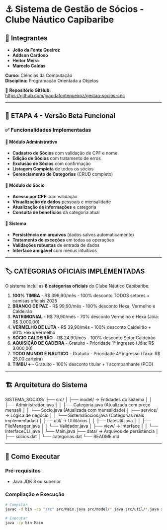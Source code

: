 # ⚓ Sistema de Gestão de Sócios - Clube Náutico Capibaribe

## 👥 Integrantes
- **João da Fonte Queiroz**  
- **Addson Cardoso**  
- **Heitor Meira**  
- **Marcelo Caldas**  

**Curso:** Ciências da Computação  
**Disciplina:** Programação Orientada a Objetos  

📁 **Repositório GitHub:**  
https://github.com/joaodafontequeiroz/gestao-socios-cnc

---

## 🎯 ETAPA 4 - Versão Beta Funcional

### ✅ Funcionalidades Implementadas

#### 🔧 Módulo Administrativo
- **Cadastro de Sócios** com validação de CPF e nome
- **Edição de Sócios** com tratamento de erros
- **Exclusão de Sócios** com confirmação
- **Listagem Completa** de todos os sócios
- **Gerenciamento de Categorias** (CRUD completo)

#### 👤 Módulo do Sócio
- **Acesso por CPF** com validação
- **Visualização de dados** pessoais e mensalidade
- **Atualização de informações** e categoria
- **Consulta de benefícios** da categoria atual

#### 💾 Sistema
- **Persistência em arquivos** (dados salvos automaticamente)
- **Tratamento de exceções** em todas as operações
- **Validações robustas** de entrada de dados
- **Interface amigável** com menus intuitivos

---

## 🏷️ CATEGORIAS OFICIAIS IMPLEMENTADAS

O sistema inclui as **8 categorias oficiais** do Clube Náutico Capibaribe:

1. **100% TIMBA** - R$ 399,90/mês - 100% desconto TODOS setores + camisas oficiais 2025
2. **BRANCO DE PAZ** - R$ 99,90/mês - 100% desconto Hexa, Vermelho e Caldeirão
3. **PATRIMONIAL** - R$ 79,90/mês - 70% desconto Vermelho e Hexa (Jóia: R$ 3.000,00)
4. **VERMELHO DE LUTA** - R$ 39,90/mês - 100% desconto Caldeirão + 60% Hexa/Vermelho
5. **SÓCIO CALDEIRÃO** - R$ 24,90/mês - 100% desconto Setor Caldeirão
6. **AQUISIÇÃO DE CADEIRA** - Gratuito - Prioridade 1ª ingresso (Jóia: R$ 3.000,00)
7. **TODO MUNDO É NÁUTICO** - Gratuito - Prioridade 4ª ingresso (Taxa: R$ 25,00 carteira)
8. **TIMBU +** - Gratuito - 100% desconto titular + 1 acompanhante (PCD)

---

## 🏗️ Arquitetura do Sistema
SISTEMA_SOCIOS/
├── src/
│ ├── model/ → Entidades do sistema
│ │ ├── Administrador.java
│ │ ├── Categoria.java (Atualizada com preço mensal)
│ │ └── Socio.java (Atualizada com mensalidade)
│ ├── service/ → Lógica de negócio
│ │ └── SistemaSocios.java (Categorias reais implementadas)
│ ├── util/ → Utilitários
│ │ ├── DateUtil.java
│ │ ├── FileManager.java
│ │ └── Validador.java
│ ├── view/ → Interface
│ │ └── InterfaceCLI.java
│ └── Main.java
├── data/ → Arquivos de persistência
│ ├── socios.dat
│ └── categorias.dat
└── README.md


---

## 🚀 Como Executar

### Pré-requisitos
- Java JDK 8 ou superior

### Compilação e Execução
```bash
# Compilar
javac -d bin -cp "src" src/Main.java src/model/*.java src/util/*.java src/service/*.java src/view/*.java

# Executar
java -cp bin Main

